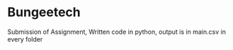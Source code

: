 # Bungeetech
Submission of Assignment, Written code in python, output is in main.csv in every folder
